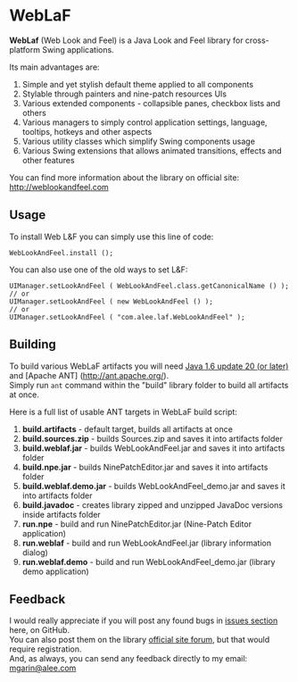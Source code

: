 WebLaF
==========
**WebLaf** (Web Look and Feel) is a Java Look and Feel library for cross-platform Swing applications.<br>

Its main advantages are:

1. Simple and yet stylish default theme applied to all components
2. Stylable through painters and nine-patch resources UIs
3. Various extended components - collapsible panes, checkbox lists and others
4. Various managers to simply control application settings, language, tooltips, hotkeys and other aspects
5. Various utility classes which simplify Swing components usage
6. Various Swing extensions that allows animated transitions, effects and other features

You can find more information about the library on official site:
http://weblookandfeel.com

Usage
----------
To install Web L&F you can simply use this line of code:

    WebLookAndFeel.install ();
    
You can also use one of the old ways to set L&F:

    UIManager.setLookAndFeel ( WebLookAndFeel.class.getCanonicalName () );
    // or 
    UIManager.setLookAndFeel ( new WebLookAndFeel () );
    // or 
    UIManager.setLookAndFeel ( "com.alee.laf.WebLookAndFeel" );

Building
----------
To build various WebLaF artifacts you will need [Java 1.6 update 20 (or later)](http://www.oracle.com/technetwork/java/javase/downloads/index.html) and [Apache ANT] (http://ant.apache.org/).<br>
Simply run `ant` command within the "build" library folder to build all artifacts at once.

Here is a full list of usable ANT targets in WebLaF build script:

1. **build.artifacts** - default target, builds all artifacts at once
2. **build.sources.zip** - builds Sources.zip and saves it into artifacts folder
3. **build.weblaf.jar** - builds WebLookAndFeel.jar and saves it into artifacts folder
4. **build.npe.jar** - builds NinePatchEditor.jar and saves it into artifacts folder
5. **build.weblaf.demo.jar** - builds WebLookAndFeel_demo.jar and saves it into artifacts folder
6. **build.javadoc** - creates library zipped and unzipped JavaDoc versions inside artifacts folder
7. **run.npe** - build and run NinePatchEditor.jar (Nine-Patch Editor application)
8. **run.weblaf** - build and run WebLookAndFeel.jar (library information dialog)
9. **run.weblaf.demo** - build and run WebLookAndFeel_demo.jar (library demo application)


Feedback
----------
I would really appreciate if you will post any found bugs in [issues section](https://github.com/mgarin/weblaf/issues) here, on GitHub.<br>
You can also post them on the library [official site forum](http://weblookandfeel.com/forum/), but that would require registration.<br> 
And, as always, you can send any feedback directly to my email: [mgarin@alee.com](mailto:mgarin@alee.com)
